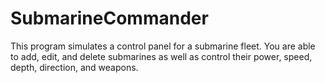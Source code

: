 # SubmarineCommander
This program simulates a control panel for a submarine fleet. You are able to add, edit, and delete submarines as well as control their power, speed, depth, direction, and weapons.
